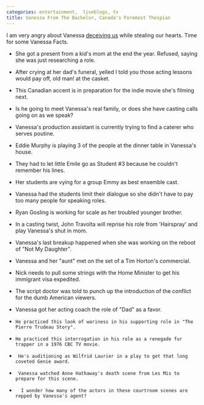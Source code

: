 ```yaml
---
categories: entertainment,  liveblogs, tv
title: Vanessa From The Bachelor, Canada's Foremost Thespian
---
```


I am very angry about Vanessa [deceiving us](https://www.barstoolsports.com/blog/720853/vanessa-from-the-bachelor-has-a-full-imdb-page-and-my-heart-is-broken) while stealing our hearts. Time for some Vanessa Facts.

*   She got a present from a kid's mom at the end the year. Refused, saying she was just researching a role.

*   After crying at her dad's funeral, yelled I told you those acting lessons would pay off, old man! at the casket. 

*   This Canadian accent is in preparation for the indie movie she's filming next.

*   Is he going to meet Vanessa's real family, or does she have casting calls going on as we speak?

*   Vanessa's production assistant is currently trying to find a caterer who serves poutine.

*   Eddie Murphy is playing 3 of the people at the dinner table in Vanessa's house.

*   They had to let little Emile go as Student #3 because he couldn't remember his lines.

*   Her students are vying for a group Emmy as best ensemble cast. 

*   Vanessa had the students limit their dialogue so she didn't have to pay too many people for speaking roles.

*   Ryan Gosling is working for scale as her troubled younger brother. 

*   In a casting twist, John Travolta will reprise his role from 'Hairspray' and play Vanessa's shut in mom.

*  Vanessa's last breakup happened when she was working on the reboot of "Not My Daughter".

*   Vanessa and her "aunt" met on the set of a Tim Horton's commercial. 

*    Nick needs to pull some strings with the Home Minister to get his immigrant visa expedited.

*    The script doctor was told to punch up the introduction of the conflict for the dumb American viewers.

*    Vanessa got her acting coach the role of "Dad" as a favor.

*     He practiced this look of wariness in his supporting role in "The Pierre Trudeau Story".

*     He practiced this interrogation in his role as a renegade fur trapper in a 1976 CBC TV movie.

*      He's auditioning as Wilfrid Laurier in a play to get that long coveted Genie award.

*      Vanessa watched Anne Hathaway's death scene from Les Mis to prepare for this scene.

*       I wonder how many of the actors in these courtroom scenes are repped by Vanessa's agent?
